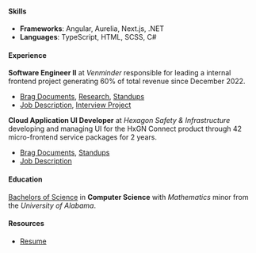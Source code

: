 #### Skills

-   **Frameworks**: Angular, Aurelia, Next.js, .NET
-   **Languages**: TypeScript, HTML, SCSS, C#

#### Experience

**Software Engineer II** at _Venminder_ responsible for leading a internal frontend project generating 60% of total revenue since December 2022.

-   [Brag Documents](./venminder/brags.md), [Research](./venminder/research.md), [Standups](./venminder/standups.md)
-   [Job Description](./venminder/job-description.md), [Interview Project](./venminder/bowling/readme.md)

**Cloud Application UI Developer** at _Hexagon Safety & Infrastructure_ developing and managing UI for the HxGN Connect product through 42 micro-frontend service packages for 2 years.

-   [Brag Documents](./hexagon/brags.md), [Standups](./hexagon/standups.md)
-   [Job Description](./hexagon/job-description.md)

#### Education

[Bachelors of Science](./degree/degree.md) in **Computer Science** with _Mathematics_ minor from the _University of Alabama_.

#### Resources

-   [Resume](https://api.namitoyokota.com/assets/documents/resume.pdf)
